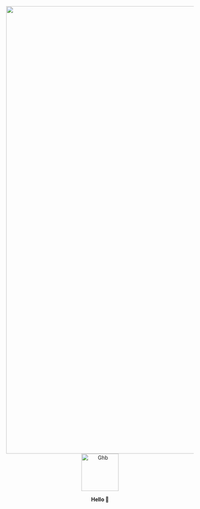 <div align="center">
    <img src="https://github.com/user-attachments/assets/038ba1a8-9177-4889-9ea5-356e2aeae7fb" width="1200" alt="Ghb">
</div> 

<div align="center">
    <img src="https://github.com/user-attachments/assets/8af7998e-1b46-45aa-b273-4e7695681592" width="100" alt="Ghb">
</div> 

<p align="center">
   <b> Hello 👋 </b>
</p>  





<!--
**Nami-can/Nami-can** is a ✨ _special_ ✨ repository because its `README.md` (this file) appears on your GitHub profile.

Here are some ideas to get you started:

- 🔭 I’m currently working on ...
- 🌱 I’m currently learning ...
- 👯 I’m looking to collaborate on ...
- 🤔 I’m looking for help with ...
- 💬 Ask me about ...
- 📫 How to reach me: ...
- 😄 Pronouns: ...
- ⚡ Fun fact: ...
-->
